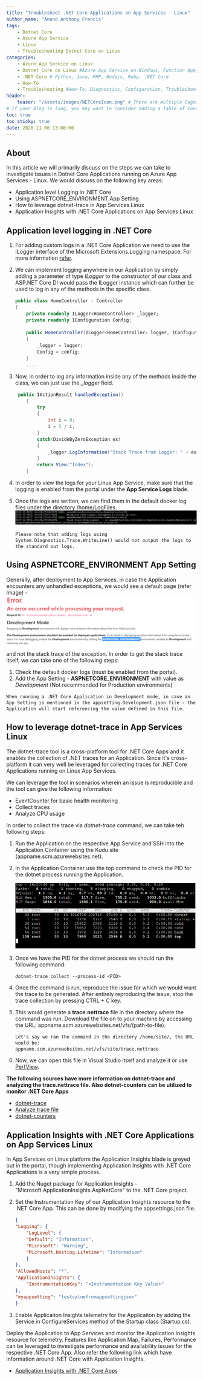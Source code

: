 ```yaml
---
title: "Troubleshoot .NET Core Applications on App Services - Linux"
author_name: "Anand Anthony Francis"
tags:
    - Dotnet Core
    - Azure App Service
    - Linux
    - Troubleshooting Dotnet Core on Linux
categories:
    - Azure App Service on Linux
    - Dotnet Core on Linux #Azure App Service on Windows, Function App, Azure VM, Azure SDK
    - .NET Core # Python, Java, PHP, Nodejs, Ruby, .NET Core
    - How-To
    - Troubleshooting #How-To, Diagnostics, Configuration, Troubleshooting, Performance
header:
    teaser: "/assets/images/NETCoreIcon.png" # There are multiple logos that can be used in "/assets/images" if you choose to add one.
# If your Blog is long, you may want to consider adding a Table of Contents by adding the following two settings.
toc: true
toc_sticky: true
date: 2020-11-06 13:00:00
---
```


## About

In this article we will primarily discuss on the steps we can take to investigate issues in Dotnet Core Applications running on Azure App Services - Linux. We would discuss on the following key areas:

- Application level Logging in .NET Core
- Using ASPNETCORE_ENVIRONMENT App Setting
- How to leverage dotnet-trace in App Services Linux
- Application Insights with .NET Core Applications on App Services Linux

## Application level logging in .NET Core

1. For adding custom logs in a .NET Core Application we need to use the ILogger interface of the Microsoft.Extensions.Logging namespace. For more information [refer](https://docs.microsoft.com/en-us/aspnet/core/fundamentals/logging/?view=aspnetcore-3.1#create-logs). 
2. We can implement logging anywhere in our Application by simply adding a parameter of type <i>ILogger</i> to the constructor of our class and ASP.NET Core DI would pass the ILogger instance which can further be used to log in any of the methods in the specific class.
    ```C#
    public class HomeController : Controller
    {
        private readonly ILogger<HomeController> _logger;
        private readonly IConfiguration Config;

        public HomeController(ILogger<HomeController> logger, IConfiguration config)
        {
            _logger = logger;
            Config = config;
        }
        ....
    ```
3. Now, in order to log any information inside any of the methods inside the class, we can just use the <i>_logger</i> field.
    ```C#
     public IActionResult handledException()
        {
            try
            {
                int i = 0;
                i = 5 / i;
            }
            catch(DivideByZeroException ex)
            {
                _logger.LogInformation("Stack Trace from Logger: " + ex.StackTrace);
            }
            return View("Index");
        }
    ```
4. In order to view the logs for your Linux App Service, make sure that the logging is enabled from the portal under the <b>App Service Logs</b> blade.
5. Once the logs are written, we can find them in the default docker log files under the directory /home/LogFiles.
![Default Docker Log](/media/2020/11/ILoggerDefaultDockerLog.PNG)

    ```Note
    Please note that adding logs using System.Diagnostics.Trace.WriteLine() would not output the logs to the standard out logs.
    ```

## Using ASPNETCORE_ENVIRONMENT App Setting

Generally, after deployment to App Services, in case the Application encounters any unhandled exceptions, we would see a default page (refer Image) -
![.NET Core Error Page](/media/2020/11/aspnetcoreError.PNG)
 and not the stack trace of the exception. In order to get the stack trace itself, we can take one of the following steps:

1. Check the default docker logs (must be enabled from the portal).
2. Add the App Setting - <b>ASPNETCORE_ENVIRONMENT</b> with value as <i>Development</i> (Not recommended for Production environments)

```Note
When running a .NET Core Application in Development mode, in case an App Setting is mentioned in the appsetting.Development.json file - the Application will start referencing the value defined in this file.
```

## How to leverage dotnet-trace in App Services Linux

The dotnet-trace tool is a cross-platform tool for .NET Core Apps and it enables the collection of .NET traces for an Application. Since it's cross-platform it can very well be leveraged for collecting traces for .NET Core Applications running on Linux App Services. 

We can leverage the tool in scenarios wherein an issue is reproducible and the tool can give the following information:

- EventCounter for basic health monitoring
- Collect traces
- Analyze CPU usage

In order to collect the trace via <i>dotnet-trace</i> command, we can take teh following steps:

1. Run the Application on the respective App Service and SSH into the Application Container using the Kudu site (appname.scm.azurewebsites.net).
2. In the Application Container use the top command to check the PID for the dotnet process running the Application.

    ![Top Command from SSH](/media/2020/11/topCommandSSH.PNG)

3. Once we have the PID for the dotnet process we should run the following command:

    ```Note
    dotnet-trace collect --process-id <PID>
    ```

4. Once the command is run, reproduce the issue for which we would want the trace to be generated. After entirely reproducing the issue, stop the trace collection by pressing CTRL + C key.

5. This would generate a <b>trace.nettrace</b> file in the directory where the command was run. Download the file on to your machine by accessing the URL: appname.scm.azurewebsites.net/vfs/(path-to-file).

    ```Example
    Let's say we ran the command in the directory /home/site/, the URL would be:
    appname.scm.azurewebsites.net/vfs/site/trace.nettrace
    ```
6. Now, we can open this file in Visual Studio itself and analyze it or use [PerfView](https://github.com/microsoft/perfview/releases/tag/P2.0.61).

**The following sources have more information on dotnet-trace and analyzing the trace.nettrace file. Also dotnet-counters can be utilized to monitor .NET Core Apps**

- [dotnet-trace](https://docs.microsoft.com/en-us/dotnet/core/diagnostics/dotnet-trace)
- [Analyze trace file](https://docs.microsoft.com/en-us/visualstudio/profiling/cpu-usage?view=vs-2019)
- [dotnet-counters](https://docs.microsoft.com/en-us/dotnet/core/diagnostics/dotnet-counters)

## Application Insights with .NET Core Applications on App Services Linux

In App Services on Linux platform the Application Insights blade is greyed out in the portal, though implementing Application Insights with .NET Core Applications is a very simple process. 

1. Add the Nuget package for Application Insights - "Microsoft.ApplicationInsights.AspNetCore" to the .NET Core project.
2. Set the Instrumentation Key of our Application Insights resource to the .NET Core App. This can be done by modifying the appsettings.json file.

    ```appsettings.json
    {
    "Logging": {
        "LogLevel": {
        "Default": "Information",
        "Microsoft": "Warning",
        "Microsoft.Hosting.Lifetime": "Information"
        }
    },
    "AllowedHosts": "*",
    "ApplicationInsights": {
        "InstrumentationKey": "<Instrumentation Key Value>"
    },
    "myappsetting": "testvaluefromappsettingjson"
    }
    ```

3. Enable Applicaiton Insights telemetry for the Applicaiton by adding the Service in ConfigureServices method of the Startup class (Startup.cs).

Deploy the Application to App Services and monitor the Application Insights resource for telemetry. Features like Application Map, Failures, Performance can be leveraged to investigate performance and availability issues for the respective .NET Core App. Also refer the following link which have information around .NET Core with Application Insights.

- [Application Insights with .NET Core Apps](https://docs.microsoft.com/en-us/azure/azure-monitor/app/asp-net-core)



